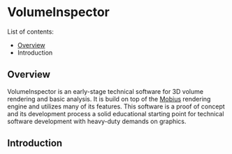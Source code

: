 # VolumeInspector

List of contents:
- [Overview](#overview)
- Introduction

## Overview
VolumeInspector is an early-stage technical software for 3D volume rendering and basic analysis. It is build on top of the [Mobius]() rendering engine and utilizes many of its features. This software is a proof of concept and its development process a solid educational starting point for technical software development with heavy-duty demands on graphics.

## Introduction
